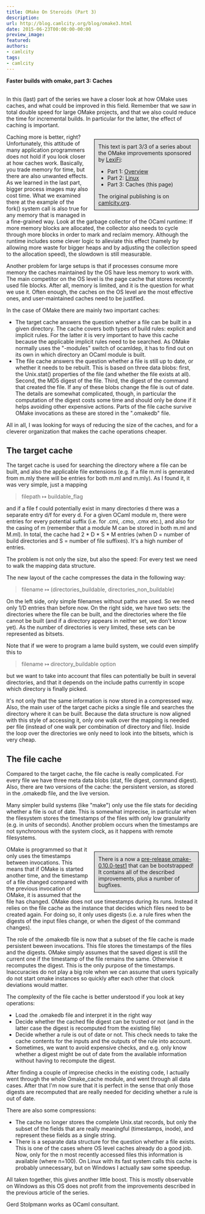 ```yaml
---
title: OMake On Steroids (Part 3)
description:
url: http://blog.camlcity.org/blog/omake3.html
date: 2015-06-23T00:00:00-00:00
preview_image:
featured:
authors:
- camlcity
tags:
- camlcity
---
```




<div>
  <b>Faster builds with omake, part 3: Caches</b><br/>&nbsp;
</div>

<div>
  
In this (last) part of the series we have a closer look at how OMake uses
caches, and what could be improved in this field. Remember that we saw
in total double speed for large OMake projects, and that we also could
reduce the time for incremental builds. In particular for the latter, the
effect of caching is important.

<cc-field name="maintext">
<div style="float:right; width:50%; border: 1px solid black; padding: 10px; margin-left: 1em; margin-bottom: 1em; margin-top: 1em; background-color: #E0E0E0">
This text is part 3/3 of a series about the OMake improvements
sponsored by <a href="http://lexifi.com">LexiFi</a>:
<ul>
  <li>Part 1: <a href="http://blog.camlcity.org/blog/omake1.html">Overview</a>
  </li><li>Part 2: <a href="http://blog.camlcity.org/blog/omake2.html">Linux</a>
  </li><li>Part 3: Caches (this page)
</li></ul>
The original publishing is on <a href="http://blog.camlcity.org/blog">camlcity.org</a>.
</div>
<p>
Caching more is better, right? Unfortunately, this attitude of many
application programmers does not hold if you look closer at how caches
work. Basically, you trade memory for time, but there are also unwanted
effects. As we learned in the last part, bigger process images may also
cost time. What we examined there at the example of the fork() system
call is also true for any memory that is managed in a fine-grained
way. Look at the garbage collector of the OCaml runtime: If more memory
blocks are allocated, the collector also needs to cycle through more
blocks in order to mark and reclaim memory. Although the runtime includes
some clever logic to alleviate this effect (namely by allowing more waste
for bigger heaps and by adjusting the collection speed to the allocation
speed), the slowdown is still measurable.

</p><p>
Another problem for large setups is that if processes consume more
memory the caches maintained by the OS have less memory to work with.
The main competitor on the OS level is the page cache that stores
recently used file blocks. After all, memory is limited, and it is
the question for what we use it. Often enough, the caches on the OS
level are the most effective ones, and user-maintained caches need
to be justified.

</p><p>
In the case of OMake there are mainly two important caches:

</p><ul>
<li>The target cache answers the question whether a file can be built in
    a given directory. The cache covers both types of build rules: explicit
    and implicit rules. For the latter it is very important to have this
    cache because the applicable implicit rules need to be searched.
    As OMake normally uses the &quot;-modules&quot; switch of ocamldep, it has to
    find out on its own in which directory an OCaml module is built.
</li><li>The file cache answers the question whether a file is still up to date,
    or whether it needs to be rebuilt. This is based on three data blobs:
    first, the Unix.stat() properties of the file (and whether the file
    exists at all). Second, the MD5 digest of the file. Third, the digest
    of the command that created the file. If any of these blobs change
    the file is out of date. The details are somewhat complicated, though,
    in particular the computation of the digest costs some time and should
    only be done if it helps avoiding other expensive actions. Parts of the file
    cache survive OMake invocations as these are stored in the &quot;.omakedb&quot;
    file.
</li></ul>

<p>
All in all, I was looking for ways of reducing the size of the caches, and
for a cleverer organization that makes the cache operations cheaper.

</p><h2>The target cache</h2>

The target cache is used for searching the directory where a file can be
built, and also the applicable file extensions (e.g. if a file m.ml
is generated from m.mly there will be entries for both m.ml and m.mly).
As I found it, it was very simple, just a mapping

<blockquote>
filepath &#8614; buildable_flag
</blockquote>

and if a file f could potentially exist in many directories d there
was a separate entry d/f for every d. For a given OCaml module m,
there were entries for every potential suffix (i.e. for .cmi, .cmo, .cmx
etc.), and also for the casing of m (remember that a module M can be
stored in both m.ml and M.ml). In total, the cache had 2 * D * S * M
entries (when D = number of build directories and S = number of file
suffixes). It's a high number of entries.

<p>
The problem is not only the size, but also the speed: For every test
we need to walk the mapping data structure.

</p><p>
The new layout of the cache compresses the data in the following way:

</p><blockquote>
filename &#8614; (directories_buildable, directories_non_buildable)
</blockquote>

On the left side, only simple filenames without paths are used. So
we need only 1/D entries than before now. On the right side, we have
two sets: the directories where the file can be built, and the directories
where the file cannot be built (and if a directory appears in neither
set, we don't know yet). As the number of directories is very limited,
these sets can be represented as bitsets.

<p>
Note that if we were to program a lame build system, we could even
simplify this to

</p><blockquote>
filename &#8614; directory_buildable option
</blockquote>

but we want to take into account that files can potentially be built in
several directories, and that it depends on the include paths currently
in scope which directory is finally picked.

<p>
It's not only that the same information is now stored in a compressed
way. Also, the main user of the target cache picks a single file and
searches the directory where it can be built. Because the data structure
is now aligned with this style of accessing it, only one walk over the
mapping is needed per file (instead of one walk per combination of directory
and file). Inside the loop over the directories we only need to look into
the bitsets, which is very cheap.



</p><h2>The file cache</h2>

Compared to the target cache, the file cache is really complicated. For
every file we have three meta data blobs (stat, file digest, command
digest). Also, there are two versions of the cache: the persistent
version, as stored in the .omakedb file, and the live version.

<p>
Many simpler build systems (like &quot;make&quot;) only use the file stats for
deciding whether a file is out of date. This is somewhat imprecise,
in particular when the filesystem stores the timestamps of the files
with only low granularity (e.g. in units of seconds). Another problem
occurs when the timestamps are not synchronous with the system clock,
as it happens with remote filesystems.

</p><div style="float:right; width:50%; border: 1px solid black; padding: 10px; margin-left: 1em; margin-top: 1em; background-color: #E0E0E0">
There is a now a <a href="https://github.com/gerdstolpmann/omake-fork/tags">pre-release omake-0.10.0-test1</a> that can be bootstrapped! It contains all
of the described improvements, plus a number of bugfixes.
</div>

<p>
OMake is programmed so that it only uses the timestamps between
invocations. This means that if OMake is started another time, and the
timestamp of a file changed compared with the previous invocation of
OMake, it is assumed that the file has changed. OMake does not use
timestamps during its runs. Instead it relies on the file cache as the
instance that decides which files need to be created again. For doing
so, it only uses digests (i.e. a rule fires when the digests of the
input files change, or when the digest of the command changes).

</p><p>
The role of the .omakedb file is now that a subset of the file cache
is made persistent beween invocations. This file stores the timestamps
of the files and the digests. OMake simply assumes that the saved digest
is still the current one if the timestamp of the file remains the same.
Otherwise it recomputes the digest. This is the only purpose of the
timestamps. Inaccuracies do not play a big role when we can assume that
users typically do not start omake instances so quickly after each other
that clock deviations would matter.

</p><p>
The complexity of the file cache is better understood if you look at
key operations:

</p><ul>
  <li>Load the .omakedb file and interpret it in the right way
  </li><li>Decide whether the cached file digest can be trusted or not
      (and in the latter case the digest is recomputed from the existing
      file)
  </li><li>Decide whether a rule is out of date or not. This check needs
      to take the cache contents for the inputs and the outputs of
      the rule into account.
  </li><li>Sometimes, we want to avoid expensive checks, and e.g. only know
      whether a digest might be out of date from the available information
      without having to recompute the digest.
</li></ul>

<p>
After finding a couple of imprecise checks in the existing code, I
actually went through the whole Omake_cache module, and went through
all data cases. After that I'm now sure that it is perfect in the sense
that only those digests are recomputed that are really needed for
deciding whether a rule is out of date.

</p><p>
There are also some compressions:

</p><ul>
  <li>The cache no longer stores the complete Unix.stat records, but only
      the subset of the fields that are really meaningful (timestamps, inode),
      and represent these fields as a single string.
  </li><li>There is a separate data structure for the question whether a file
      exists. This is one of the cases where OS level caches already do a
      good job. Now, only for the n most recently accessed files this
      information is available (where n=100). On Linux with its fast system
      calls this cache is probably unnecessary, but on Windows I actually saw some
      speedup.
</li></ul>

<p>
All taken together, this gives another little boost. This is mostly observable
on Windows as this OS does not profit from the improvements described in the
previous article of the series.

<img src="http://blog.camlcity.org/files/img/blog/omake3_bug.gif" width="1" height="1"/>
</p></cc-field>
</div>

<div>
  
</div>

<div>
  Gerd Stolpmann works as OCaml consultant.

</div>

<div>
  
</div>


          

